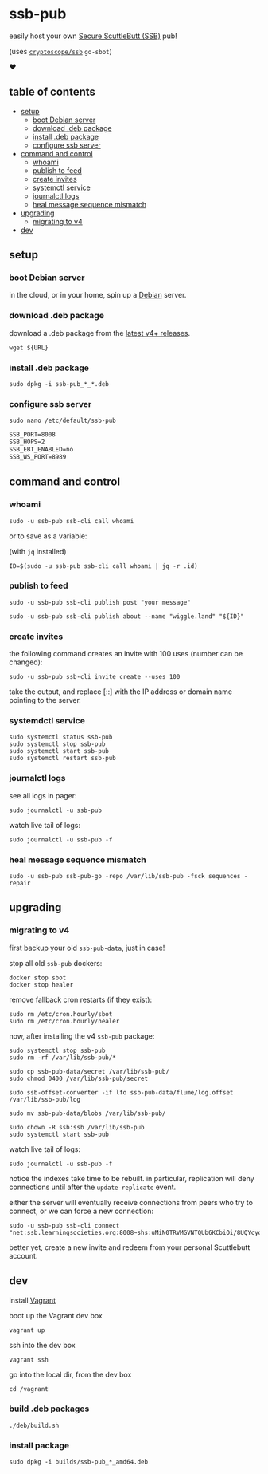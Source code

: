 # ssb-pub

easily host your own [Secure ScuttleButt (SSB)](https://www.scuttlebutt.nz) pub!

(uses [`cryptoscope/ssb`](https://github.com/cryptoscope/ssb) `go-sbot`)

:heart:

## table of contents

- [setup](#setup)
  - [boot Debian server](#boot-debian-server)
  - [download .deb package](#download-deb-package)
  - [install .deb package](#install-deb-package)
  - [configure ssb server](#configure-ssb-pub)
- [command and control](#command-and-control)
  - [whoami](#whoami)
  - [publish to feed](#publish-to-feed)
  - [create invites](#create-invites)
  - [systemctl service](#systemctl-service)
  - [journalctl logs](#journalctl-logs)
  - [heal message sequence mismatch](#heal-message-sequence-mismatch)
- [upgrading](#upgrading)
  - [migrating to v4](#migrating-to-v4)
- [dev](#dev)

## setup

### boot Debian server

in the cloud, or in your home, spin up a [Debian](https://www.debian.org/) server.

### download .deb package

download a .deb package from the [latest v4+ releases](https://github.com/ahdinosaur/ssb-pub/releases).

```shell
wget ${URL}
```

### install .deb package

```shell
sudo dpkg -i ssb-pub_*_*.deb
```

### configure ssb server

```shell
sudo nano /etc/default/ssb-pub
```

```txt
SSB_PORT=8008
SSB_HOPS=2
SSB_EBT_ENABLED=no
SSB_WS_PORT=8989
```

## command and control

### whoami

```shell
sudo -u ssb-pub ssb-cli call whoami
```

or to save as a variable:

(with `jq` installed)

```shell
ID=$(sudo -u ssb-pub ssb-cli call whoami | jq -r .id)
```

### publish to feed

```shell
sudo -u ssb-pub ssb-cli publish post "your message"
```

```shell
sudo -u ssb-pub ssb-cli publish about --name "wiggle.land" "${ID}"
```

### create invites

the following command creates an invite with 100 uses (number can be changed):

```shell
sudo -u ssb-pub ssb-cli invite create --uses 100
```

take the output, and replace [::] with the IP address or domain name pointing to the server.

### systemdctl service

```shell
sudo systemctl status ssb-pub
sudo systemctl stop ssb-pub
sudo systemctl start ssb-pub
sudo systemctl restart ssb-pub
```

### journalctl logs

see all logs in pager:

```shell
sudo journalctl -u ssb-pub
```

watch live tail of logs:

```shell
sudo journalctl -u ssb-pub -f
```

### heal message sequence mismatch

```shell
sudo -u ssb-pub ssb-pub-go -repo /var/lib/ssb-pub -fsck sequences -repair
```

## upgrading

### migrating to v4

first backup your old `ssb-pub-data`, just in case!

stop all old `ssb-pub` dockers:

```shell
docker stop sbot
docker stop healer
```

remove fallback cron restarts (if they exist):

```shell
sudo rm /etc/cron.hourly/sbot
sudo rm /etc/cron.hourly/healer
```

now, after installing the v4 `ssb-pub` package:

```shell
sudo systemctl stop ssb-pub
sudo rm -rf /var/lib/ssb-pub/*

sudo cp ssb-pub-data/secret /var/lib/ssb-pub/
sudo chmod 0400 /var/lib/ssb-pub/secret

sudo ssb-offset-converter -if lfo ssb-pub-data/flume/log.offset /var/lib/ssb-pub/log

sudo mv ssb-pub-data/blobs /var/lib/ssb-pub/

sudo chown -R ssb:ssb /var/lib/ssb-pub
sudo systemctl start ssb-pub
```

watch live tail of logs:

```shell
sudo journalctl -u ssb-pub -f
```

notice the indexes take time to be rebuilt. in particular, replication will deny connections until after the `update-replicate` event.

either the server will eventually receive connections from peers who try to connect, or we can force a new connection:

```shell
sudo -u ssb-pub ssb-cli connect "net:ssb.learningsocieties.org:8008~shs:uMiN0TRVMGVNTQUb6KCbiOi/8UQYcyojiA83rCghxGo="
```

better yet, create a new invite and redeem from your personal Scuttlebutt account.

## dev

install [Vagrant](https://www.vagrantup.com/)

boot up the Vagrant dev box

```shell
vagrant up
```

ssh into the dev box

```shell
vagrant ssh
```

go into the local dir, from the dev box

```shell
cd /vagrant
```

### build .deb packages

```shell
./deb/build.sh
```

### install package

```shell
sudo dpkg -i builds/ssb-pub_*_amd64.deb
```
